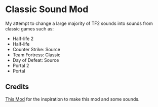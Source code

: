 # Classic Sound Mod
My attempt to change a large majority of TF2 sounds into sounds from classic games such as:
- Half-life 2
- Half-life
- Counter Strike: Source
- Team Fortress: Classic
- Day of Defeat: Source
- Portal 2
- Portal

## Credits
[This Mod](https://gamebanana.com/sounds/45074) for the inspiration to make this mod and some sounds.
